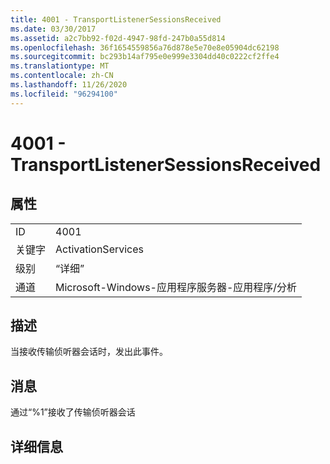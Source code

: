```yaml
---
title: 4001 - TransportListenerSessionsReceived
ms.date: 03/30/2017
ms.assetid: a2c7bb92-f02d-4947-98fd-247b0a55d814
ms.openlocfilehash: 36f1654559856a76d878e5e70e8e05904dc62198
ms.sourcegitcommit: bc293b14af795e0e999e3304dd40c0222cf2ffe4
ms.translationtype: MT
ms.contentlocale: zh-CN
ms.lasthandoff: 11/26/2020
ms.locfileid: "96294100"
---
```

# <a name="4001---transportlistenersessionsreceived"></a>4001 - TransportListenerSessionsReceived

## <a name="properties"></a>属性  
  
|||  
|-|-|  
|ID|4001|  
|关键字|ActivationServices|  
|级别|“详细”|  
|通道|Microsoft-Windows-应用程序服务器-应用程序/分析|  
  
## <a name="description"></a>描述  

 当接收传输侦听器会话时，发出此事件。  
  
## <a name="message"></a>消息  

 通过“%1”接收了传输侦听器会话  
  
## <a name="details"></a>详细信息
